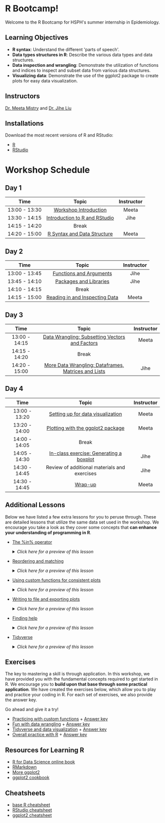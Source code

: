 # R Bootcamp!

Welcome to the R Bootcamp for HSPH's summer internship in Epidemiology.

## Learning Objectives

* **R syntax**: Understand the different 'parts of speech'.
* **Data types structures in R**: Describe the various data types and data structures.
* **Data inspection and wrangling**: Demonstrate the utilization of functions and indices to inspect and subset data from various data structures.
* **Visualizing data**: Demonstrate the use of the ggplot2 package to create plots for easy data visualization.

## Instructors

[Dr. Meeta Mistry](https://bioinformatics.sph.harvard.edu/people/meeta-mistry) and [Dr. Jihe Liu](https://bioinformatics.sph.harvard.edu/people/jihe-liu)

## Installations

Download the most recent versions of R and RStudio:

 - [R](https://cran.r-project.org/) 
 - [RStudio](https://www.rstudio.com/products/rstudio/download/#download)


# Workshop Schedule 

## Day 1

| Time            |  Topic  | Instructor |
|:------------------------:|:------------------------------------------------:|:--------:|
|13:00 - 13:30 | [Workshop Introduction](https://github.com/hbctraining/Intro-to-R-flipped/raw/master/lectures/Intro_to_workshop_EpiR.pdf) | Meeta |
|13:30 - 14:15 | [Introduction to R and RStudio](https://hbctraining.github.io/Intro-to-R-flipped/lessons/01_introR-R-and-RStudio.html) | Jihe |
|14:15 - 14:20 | Break | |
|14:20 - 15:00 | [R Syntax and Data Structure](https://hbctraining.github.io/Intro-to-R-flipped/lessons/02_introR-syntax-and-data-structures.html) | Meeta |


## Day 2

| Time            |  Topic  | Instructor |
|:------------------------:|:------------------------------------------------:|:--------:|
|13:00 - 13:45 | [Functions and Arguments](https://hbctraining.github.io/Intro-to-R-flipped/lessons/03_introR-functions-and-arguments.html) | Jihe |
|13:45 - 14:10 | [Packages and Libraries](https://hbctraining.github.io/Intro-to-R-flipped/lessons/04_introR_packages.html) | Jihe |
|14:10 - 14:15 | Break | |
|14:15 - 15:00 | [Reading in and Inspecting Data](https://hbctraining.github.io/Intro-to-R-flipped/lessons/06_reading_and_data_inspection.html) |  Meeta |


## Day 3

| Time            |  Topic  | Instructor |
|:------------------------:|:------------------------------------------------:|:--------:|
|13:00 - 14:15 | [Data Wrangling: Subsetting Vectors and Factors](https://hbctraining.github.io/Intro-to-R-flipped/lessons/05_introR-data-wrangling.html) | Meeta |
|14:15 - 14:20 | Break | |
|14:20 - 15:00 | [More Data Wrangling: Dataframes, Matrices and Lists](https://hbctraining.github.io/Intro-to-R-flipped/lessons/07_introR-data-wrangling2.html) | Jihe |

## Day 4

| Time            |  Topic  | Instructor |
|:------------------------:|:------------------------------------------------:|:--------:|
| 13:00 - 13:20|[Setting up for data visualization](https://hbctraining.github.io/Intro-to-R-flipped/lessons/10_setting_up_to_plot.html) | Meeta |
| 13:20 - 14:00| [Plotting with the ggplot2 package](https://hbctraining.github.io/Intro-to-R-flipped/lessons/11_ggplot2.html) | Meeta |
| 14:00 - 14:05 | Break | |
| 14:05 - 14:30| [In-class exercise: Generating a boxplot](https://hbctraining.github.io/Intro-to-R-flipped/lessons/12_boxplot_exercise.html) | Jihe |
| 14:30 - 14:45 | Review of additional materials and exercises | Jihe|
| 14:30 - 14:45 | [Wrap-up]() | Meeta |


## Additional Lessons
Below we have listed a few extra lessons for you to peruse through. These are detailed lessons that utilize the same data set used in the workshop. We encourage you take a look as they cover some concepts that **can enhance your understanding of programming in R**. 

* [The %in% operator](https://hbctraining.github.io/Intro-to-R-flipped/lessons/08_identifying-matching-elements.html)
       <details>
       <summary><i>Click here for a preview of this lesson</i></summary>
           <br>Very often you will have to compare two vectors to figure out if, and which, values are common between them. The <code>%in%</code> operator can be used for this purpose.<br><br>This lesson will cover:<br>
             - Implementing the <code>%in%</code> operator to evaluate two vectors<br>
             - Distinguishing <code>%in%</code> from <code>==</code> and other logical operators<br>
             - Using <code>any()</code> and <code>all()</code> functions<br><br>
        </details>

* [Reordering and matching](https://hbctraining.github.io/Intro-to-R-flipped/lessons/09_reordering-to-match-datasets.html)
       <details>
         <summary><i>Click here for a preview of this lesson</i></summary>
           <br>Sometimes you will want to rearrange values within a vector (row names or column names). The <code>match()</code> function can be very powerful for this task.<br><br>This lesson will cover:<br>
             - Maunually rearranging values within a vector<br>
             - Implementing the <code>match()</code> function to automatically rearrange the values within a vector<br><br>
         </details>
         
* [Using custom functions for consistent plots](https://hbctraining.github.io/Intro-to-R-flipped/lessons/11b_Custom_Functions_ggplot2.html)
      <details>
        <summary><i>Click here for a preview of this lesson</i></summary>
          <br>When creating your plots in ggplot2 you may want to have consistent formatting (using <code>theme()</code> functions) across your plots, e.g. if you are generating plots for a manuscript. <br><br>This lesson will cover:<br>
            - Developing a custom function for creating consistently formatted plots<br>
        </details>

* [Writing to file and exporting plots](https://hbctraining.github.io/Intro-to-R-flipped/lessons/13_exporting_data_and_plots.html)
         <details>
            <summary><i>Click here for a preview of this lesson</i></summary>
             <br>Now that you have completed some analysis in R, you will need to eventually export that work out of R/RStudio. R provides lots of flexibility in what and how you export your data and plots.<br><br>This lesson will cover:<br>
                - Exporting your figures from R using a variety of file formats<br>
                - Writing your data from R to a file<br>
          </details>
          
* [Finding help](https://hbctraining.github.io/Intro-to-R-flipped/lessons/14_finding_help.html)
         <details>
            <summary><i>Click here for a preview of this lesson</i></summary>
             <br>Hopefully, this course has given you the basic tools you need to be successful when using R. However, it would be impossible to cover every aspect of R and you will need to be able to troubleshoot future issues as they arise.<br><br>This lesson will cover:<br>
                - Suggestions for how to best ask for help<br>
                - Where to look for help<br>
          </details>
          
* [Tidyverse](https://hbctraining.github.io/Intro-to-R-flipped/lessons/15_tidyverse.html)
         <details>
            <summary><i>Click here for a preview of this lesson</i></summary>
             <br>The <a href="https://tidyverse.tidyverse.org/articles/paper.html">Tidyverse suite of integrated packages</a> are designed to work together to make common data science operations more user friendly. Tidyverse is becoming increasingly prevalent and it is necessary that R users are conversant in the basics of Tidyverse. We have already used two Tidyverse packages in this workshop (<code>ggplot2</code> and <code>purrr</code>) and in this lesson we will learn some key features from a few additional packages that make up Tidyverse. <br><br>This lesson will cover:<br>
                - Usage of pipes for connecting together multiple commands<br>
                - Tibbles for two-dimensional data storage<br>
                - Data wrangling within Tidyverse
          </details>

## Exercises

The key to mastering a skill is through application. In this workshop, we have provided you with the fundamental concepts required to get started in R. We encourage you to **build upon that base through some practical application**. We have created the exercises below, which allow you to play and practice your coding in R. For each set of exercises, we also provide the answer key. 

Go ahead and give it a try! 


* [Practicing with custom functions](https://hbctraining.github.io/Intro-to-R-flipped/activities/Day2_activities.html) + [Answer key](https://hbctraining.github.io/Intro-to-R-flipped/activities/Day2_activities_answer_key.R)
* [Fun with data wrangling](https://hbctraining.github.io/Intro-to-R-flipped/activities/Day3_activities.html) + [Answer key](https://hbctraining.github.io/Intro-to-R-flipped/activities/Day3_activities_answer_key.R)
* [Tidyverse and data visualization](https://hbctraining.github.io/Intro-to-R-flipped/activities/Day4_activities.html) + [Answer key](https://hbctraining.github.io/Intro-to-R-flipped/activities/Day4_activities_answer_key.R)
* [Overall practice with R](https://hbctraining.github.io/Intro-to-R/homework/Intro_to_R_hw.html) + [Answer key](https://hbctraining.github.io/Intro-to-R/homework/Intro_to_R_key.html)


## Resources for Learning R
* [R for Data Science online book](https://r4ds.had.co.nz/)
* [RMarkdown](https://hbctraining.github.io/Training-modules/Rmarkdown/)
* [More ggplot2](https://hbctraining.github.io/Training-modules/Tidyverse_ggplot2/lessons/ggplot2.html)
* [ggplot2 cookbook](http://www.cookbook-r.com/Graphs/)

## Cheatsheets
* [base R cheatsheet](../cheatsheets/base-r.pdf)
* [RStudio cheatsheet](../cheatsheets/rstudio-ide.pdf)
* [ggplot2 cheatsheet](../cheatsheets/data-visualization-2.1.pdf)
